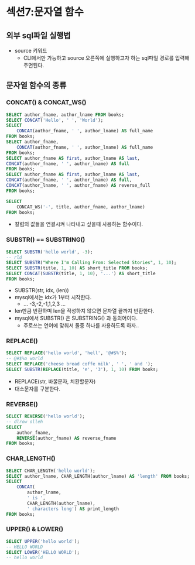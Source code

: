 # 섹션7:문자열 함수

## 외부 sql파일 실행법

- source 키워드
  - CLI에서만 가능하고 source 오른쪽에 실행하고자 하는 sql파일 경로를 입력해주면된다.

## 문자열 함수의 종류

### CONCAT() & CONCAT_WS()

```sql
SELECT author_fname, author_lname FROM books;
SELECT CONCAT('Hello', ' ', 'World');
SELECT
	CONCAT(author_fname, ' ', author_lname) AS full_name
FROM books;
SELECT author_fname,
	CONCAT(author_fname, ' ', author_lname) AS full_name
FROM books;
SELECT author_fname AS first, author_lname AS last,
CONCAT(author_fname, ' ', author_lname) AS full
FROM books;
SELECT author_fname AS first, author_lname AS last,
CONCAT(author_fname, ' ', author_lname) AS full,
CONCAT(author_lname, ' ', author_fname) AS reverse_full
FROM books;

SELECT
	CONCAT_WS('-', title, author_fname, author_lname)
FROM books;
```

- 칼럼의 값들을 연결시켜 나타내고 싶을때 사용하는 함수이다.

### SUBSTR() == SUBSTRING()

```sql
SELECT SUBSTR('hello world', -3);
-- rld
SELECT SUBSTR("Where I'm Calling From: Selected Stories", 1, 10);
SELECT SUBSTR(title, 1, 10) AS short_title FROM books;
SELECT CONCAT(SUBSTR(title, 1, 10), '...') AS short_title
FROM books;
```

- SUBSTR(str, idx, (len))
- mysql에서는 idx가 1부터 시작한다.
  - ... -3,-2,-1,1,2,3 ...
- len만큼 반환하며 len을 작성하지 않으면 문자열 끝까지 반환한다.
- mysql에서 SUBSTR() 은 SUBSTRING() 과 동의어이다.
  - 주로쓰는 언어에 맞춰서 둘중 하나를 사용하도록 하자..

### REPLACE()

```sql
SELECT REPLACE('hello world', 'hell', '@#$%');
-- @#$%o world
SELECT REPLACE('cheese bread coffe milk', ' ', ' and ');
SELECT SUBSTR(REPLACE(title, 'e', '3'), 1, 10) FROM books;
```

- REPLACE(str, 바꿀문자, 치환할문자)
- 대소문자를 구분한다.

### REVERSE()

```sql
SELECT REVERSE('hello world');
-- dlrow olleh
SELECT
    author_fname,
    REVERSE(author_fname) AS reverse_fname
FROM books;
```

### CHAR_LENGTH()

```sql
SELECT CHAR_LENGTH('hello world');
SELECT author_lname, CHAR_LENGTH(author_lname) AS 'length' FROM books;
SELECT
	CONCAT(
		author_lname,
        ' is ',
        CHAR_LENGTH(author_lname),
        ' characters long') AS print_length
FROM books;
```

### UPPER() & LOWER()

```sql
SELECT UPPER('hello world');
-- HELLO WORLD
SELECT LOWER('HELLO WORLD');
-- hello world
```
